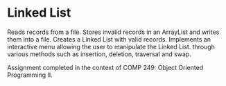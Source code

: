 # Linked List

Reads records from a file. Stores invalid records in an ArrayList and writes them into a file. Creates a Linked List with valid records. Implements an interactive menu allowing the user to manipulate the Linked List. through various methods such as insertion, deletion, traversal and swap.

Assignment completed in the context of COMP 249: Object Oriented Programming II.
